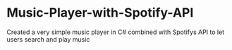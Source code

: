 # Music-Player-with-Spotify-API
Created a very simple music player in C# combined with Spotifys API to let users search and play music
